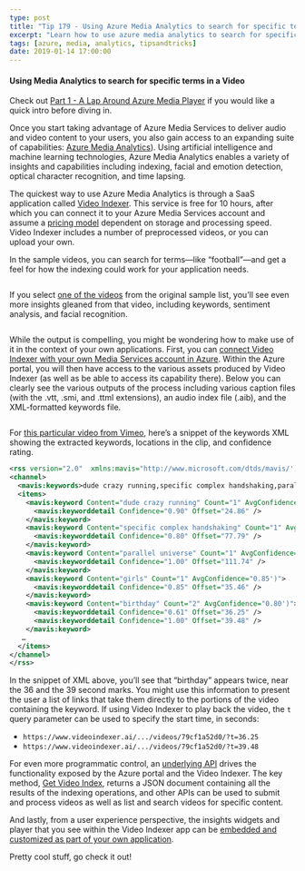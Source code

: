 ```yaml
---
type: post
title: "Tip 179 - Using Azure Media Analytics to search for specific terms in a Video"
excerpt: "Learn how to use azure media analytics to search for specific terms in a video"
tags: [azure, media, analytics, tipsandtricks]
date: 2019-01-14 17:00:00
---
```

 
#### Using Media Analytics to search for specific terms in a Video
 
 Check out [Part 1 - A Lap Around Azure Media Player](tip178/) if you would like a quick intro before diving in.

Once you start taking advantage of Azure Media Services to deliver audio and video content to your users, you also gain access to an expanding suite of capabilities: [Azure Media Analytics](https://azure.microsoft.com/en-us/services/media-services/media-analytics/?v=18.18?WT.mc_id=azure-azuredevtips-micrum)). Using artificial intelligence and machine learning technologies, Azure Media Analytics enables a variety of insights and capabilities including indexing, facial and emotion detection, optical character recognition, and time lapsing. 

The quickest way to use Azure Media Analytics is through a SaaS application called [Video Indexer](https://vi.microsoft.com/en-us/). This service is free for 10 hours, after which you can connect it to your Azure Media Services account and assume a [pricing model](https://azure.microsoft.com/en-us/pricing/details/cognitive-services/video-indexer?WT.mc_id=azure-azuredevtips-micrum) dependent on storage and processing speed. Video Indexer includes a number of preprocessed videos, or you can upload your own.

In the sample videos, you can search for terms—like “football”—and get a feel for how the indexing could work for your application needs.
 
<img :src="$withBase('/files/seahawks-1.png')">

If you select [one of the videos](https://www.videoindexer.ai/accounts/00000000-0000-0000-0000-000000000000/videos/4452cf7e59/) from the original sample list, you’ll see even more insights gleaned from that video, including keywords, sentiment analysis, and facial recognition.

<img :src="$withBase('/files/seahawks-2.png')">

While the output is compelling, you might be wondering how to make use of it in the context of your own applications. First, you can [connect Video Indexer with your own Media Services account in Azure](https://docs.microsoft.com/en-us/azure/cognitive-services/video-indexer/connect-to-azure#manual-configuration?WT.mc_id=docs-azuredevtips-micrum). Within the Azure portal, you will then have access to the various assets produced by Video Indexer (as well as be able to access its capability there). Below you can clearly see the various outputs of the process including various caption files (with the .vtt, .smi, and .ttml extensions), an audio index file (.aib), and the XML-formatted keywords file.

<img :src="$withBase('/files/indexer.png')">

For [this particular video from Vimeo](https://vimeo.com/255872218), here’s a snippet of the keywords XML showing the extracted keywords, locations in the clip, and confidence rating.   

```xml
<rss version="2.0"  xmlns:mavis="http://www.microsoft.com/dtds/mavis/')">
<channel>
  <mavis:keywords>dude crazy running,specific complex handshaking,parallel universe,girls,birthday,kid,month,julian,familiarity,sense,handshake,grabbing,fun,friends,life,friendship,shot</mavis:keywords>
  <items>
    <mavis:keyword Content="dude crazy running" Count="1" AvgConfidence="0.90')">
      <mavis:keyworddetail Confidence="0.90" Offset="24.86" />
    </mavis:keyword>
    <mavis:keyword Content="specific complex handshaking" Count="1" AvgConfidence="0.80')">
      <mavis:keyworddetail Confidence="0.80" Offset="77.79" />
    </mavis:keyword>
    <mavis:keyword Content="parallel universe" Count="1" AvgConfidence="1.00')">
      <mavis:keyworddetail Confidence="1.00" Offset="111.74" />
    </mavis:keyword>
    <mavis:keyword Content="girls" Count="1" AvgConfidence="0.85')">
      <mavis:keyworddetail Confidence="0.85" Offset="35.46" />
    </mavis:keyword>
    <mavis:keyword Content="birthday" Count="2" AvgConfidence="0.80')">
      <mavis:keyworddetail Confidence="0.61" Offset="36.25" />
      <mavis:keyworddetail Confidence="1.00" Offset="39.48" />
    </mavis:keyword>
   …   
  </items>
</channel>
</rss>
```

In the snippet of XML above, you’ll see that “birthday” appears twice, near the 36 and the 39 second marks. You might use this information to present the user a list of links that take them directly to the portions of the video containing the keyword. If using Video Indexer to play back the video, the `t` query parameter can be used to specify the start time, in seconds:
- `https://www.videoindexer.ai/.../videos/79cf1a52d0/?t=36.25`
- `https://www.videoindexer.ai/.../videos/79cf1a52d0/?t=39.48`

For even more programmatic control, an [underlying API](https://api-portal.videoindexer.ai/) drives the functionality exposed by the Azure portal and the Video Indexer. The key method, [Get Video Index](https://api-portal.videoindexer.ai/docs/services/operations/operations/Get-Video-Index?), returns a JSON document containing all the results of the indexing operations, and other APIs can be used to submit and process videos as well as list and search videos for specific content.

And lastly, from a user experience perspective, the insights widgets and player that you see within the Video Indexer app can be [embedded and customized as part of your own application](https://docs.microsoft.com/en-us/azure/cognitive-services/video-indexer/video-indexer-embed-widgets?WT.mc_id=docs-azuredevtips-micrum).

Pretty cool stuff, go check it out!

